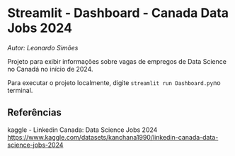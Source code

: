# Streamlit - Dashboard - Canada Data Jobs 2024
*Autor: Leonardo Simões*

Projeto para exibir informações sobre vagas de empregos de Data Science no Canadá no início de 2024. 

Para executar o projeto localmente, digite `streamlit run Dashboard.py`no terminal.


## Referências
kaggle - Linkedin Canada: Data Science Jobs 2024
https://www.kaggle.com/datasets/kanchana1990/linkedin-canada-data-science-jobs-2024